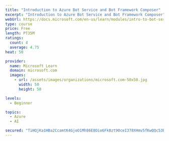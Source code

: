 ```yaml
---
title: "Introduction to Azure Bot Service and Bot Framework Composer"
excerpt: "Introduction to Azure Bot Service and Bot Framework Composer"
webUrl: https://docs.microsoft.com/en-us/learn/modules/intro-to-bot-service-bot-framework-composer/
type: course
price: Free
length: PT35M
ratings:
  count: 4
  average: 4.75
heat: 50

provider:
  name: Microsoft Learn
  domain: microsoft.com
  images:
    - url: /assets/images/organizations/microsoft.com-50x50.jpg
      width: 50
      height: 50

levels:
  - Beginner

topics:
  - Azure
  - AI

secured: "TiHQjKa1HBa2CcamtK4GjoO1Mh86E8Oio6Fk8zt9OceI378XHmv5fKwQQc53BSiDWmQ0xdzdD28VMAuPqEYH2wTXc4z7L67q6Ai7Mg6Kz7yp+B6hPqfqDlho/I7NbaPK0evctPDIJoRo+UQhTHBg31QxZmKZ74En5GB3aR0OCkBXgeaw3rAfiaI46bFauT0fO8FqUydKvDeuJW8OyLX1lEZp211BPnRPM2wW1Lu7T4M1c2enZ12/e9mAwhG/Qwo+ogPWHu3IFa253vpa/Ad4z3ERLQi8XX7Fk/VXdXC8AxNglLhhctsAkgh4+aYbaLy9dxSFS5oHrDjJP7aeXkyBZM7tF1Tw/OprdB0Lj8j6I2Fp8USfwOpdhndmFxrZzhLpYG2kMcPyWlo72W/89VZCWxYdTrgeb8O3q8IuQ2evc/c=;QL8Sww/X6rl0XY+ouLQYdA=="
---
```


